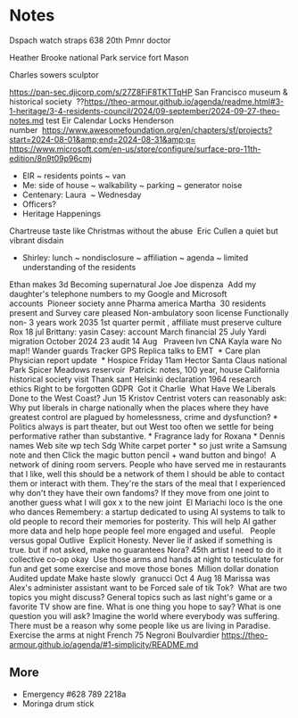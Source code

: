 # Notes

Dspach watch straps 638 20th
Pmnr doctor&nbsp;

Heather Brooke national Park service fort Mason

Charles sowers sculptor&nbsp;

<a href="https://pan-sec.djicorp.com/s/27Z8FiF8TKTTqHP">https://pan-sec.djicorp.com/s/27Z8FiF8TKTTqHP</a>
San Francisco museum &amp; historical society&nbsp; ??<a href="https://theo-armour.github.io/agenda/readme.html#3-1-heritage/3-4-residents-council/2024/09-september/2024-09-27-theo-notes.md">https://theo-armour.github.io/agenda/readme.html#3-1-heritage/3-4-residents-council/2024/09-september/2024-09-27-theo-notes.md</a> test Eir Calendar Locks&nbsp;Henderson number&nbsp;&nbsp;<a href="https://www.awesomefoundation.org/en/chapters/sf/projects?start=2024-08-01&amp;end=2024-08-31&amp;q=">https://www.awesomefoundation.org/en/chapters/sf/projects?start=2024-08-01&amp;end=2024-08-31&amp;q=</a> <a href="https://www.microsoft.com/en-us/store/configure/surface-pro-11th-edition/8n9t09p96cmj">https:/</a><a href="https://www.microsoft.com/en-us/store/configure/surface-pro-11th-edition/8n9t09p96cmj">/www.microsoft.com/en-us/store/configure/surface-pro-11th-edition/8n9t09p96cmj</a>

* EIR ~ residents points ~ van
* Me: side of house ~ walkability ~ parking ~ generator noise
* Centenary: Laura&nbsp; ~ Wednesday
* Officers?
* Heritage Happenings

Chartreuse taste like Christmas without the abuse&nbsp; Eric Cullen a quiet but vibrant disdain&nbsp;

* Shirley: lunch ~ nondisclosure ~ affiliation ~ agenda ~ limited understanding of the residents

Ethan makes 3d&nbsp;Becoming supernatural Joe Joe dispenza&nbsp;&nbsp;Add my daughter's telephone numbers to my Google and Microsoft accounts&nbsp;&nbsp;Pioneer society anne&nbsp;Pharma america Martha&nbsp;&nbsp;30 residents present and Survey care pleased Non-ambulatory soon license Functionally non- 3 years work 2035 1st quarter permit , affiliate must preserve culture&nbsp; Rox 18 jul Brittany: yasin Casey: account March financial 25 July Yardi migration October 2024 23 audit 14 Aug&nbsp;&nbsp;
Praveen lvn CNA Kayla ware No map!! Wander guards Tracker GPS Replica talks to EMT&nbsp;&nbsp;* Care plan Physician report update&nbsp;&nbsp;* Hospice Friday 11am&nbsp;Hector Santa Claus&nbsp;national Park Spicer Meadows reservoir&nbsp;&nbsp;Patrick: notes, 100 year, house&nbsp;California historical society visit Thank sant&nbsp;Helsinki declaration 1964 research ethics&nbsp;Right to be forgotten GDPR&nbsp; Got it Charlie&nbsp;&nbsp;What Have We Liberals Done to the West Coast?&nbsp;Jun 15 Kristov Centrist voters can reasonably ask: Why put liberals in charge nationally when the places where they have greatest control are plagued by homelessness, crime and dysfunction?&nbsp;* Politics always is part theater, but out West too often we settle for being performative rather than substantive.&nbsp;* Fragrance lady for Roxana&nbsp;* Dennis names Web site wp tech Sdg White carpet porter&nbsp;* so just write a Samsung note and then Click the magic button pencil + wand button and bingo!&nbsp;
A network of dining room servers.&nbsp;People who have served me in restaurants that I like, well this should be a network of them I should be able to contact them or interact with them. They're the stars of the meal that I experienced why don't they have their own fandoms? If they move from one joint to another guess what I will gox x to the new joint&nbsp; El Mariachi loco is the one who dances&nbsp;Remembery: a startup dedicated to using AI systems to talk to old people to record their memories for posterity.&nbsp;This will help AI gather more data and help hope people feel more engaged and useful.&nbsp;&nbsp;
People versus gopal Outlive&nbsp; Explicit Honesty. Never lie if asked if something is true. but if not asked, make no guarantees Nora? 45th artist I need to do it collective co-op okay&nbsp;
Use those arms and hands at night to testiculate for fun and get some exercise and move those bones&nbsp;
Million dollar donation&nbsp;
Audited update Make haste slowly&nbsp; granucci Oct 4 Aug 18 Marissa was Alex's administer assistant want to be Forced sale of tik Tok?&nbsp; What are two topics you might discuss? General topics such as last night's game or a favorite TV show are fine. What is one thing you hope to say? What is one question you will ask? Imagine the world where everybody was suffering. There must be a reason why some people like us are living in Paradise.&nbsp; Exercise the arms at night French 75 Negroni Boulvardier <a href="https://theo-armour.github.io/agenda/#1-simplicity/README.md">https://theo-armour.github.io/agenda/#1-simplicity/README.md</a>
## More

* Emergency #628 789 2218a
* Moringa drum stick